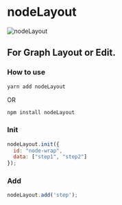 # nodeLayout

![nodeLayout](https://zkboxing.com/friday/static/media/connection.2be91f9c.png)

## For Graph Layout or Edit.

### How to use

```bash
yarn add nodeLayout
```
OR
```bash
npm install nodeLayout
```

### Init
```js
nodeLayout.init({
  id: "node-wrap",
  data: ["step1", "step2"] 
});
```
### Add
```js
nodeLayout.add('step');
```